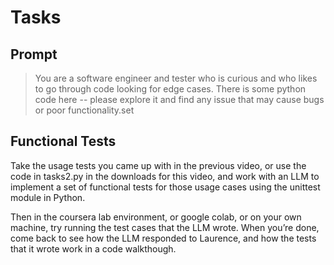 # Tasks

## Prompt

> You are a software engineer and tester who is curious and who likes to go through code looking for edge cases. There is some python code here -- please explore it and find any issue that may cause bugs or poor functionality.set

## Functional Tests

Take the usage tests you came up with in the previous video, or use the code in tasks2.py in the downloads for this video, and work with an LLM to implement a set of functional tests for those usage cases using the unittest module in Python.

Then in the coursera lab environment, or google colab, or on your own machine, try running the test cases that the LLM wrote. When you’re done, come back to see how the LLM responded to Laurence, and how the tests that it wrote work in a code walkthough.